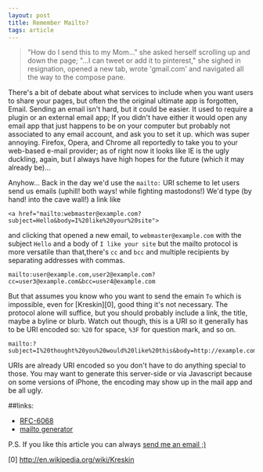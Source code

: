 ```yaml
---
layout: post
title: Remember Mailto?
tags: article
---
```


>"How do I send this to my Mom..." she asked herself scrolling up and down the page; "...I can tweet or add it to pinterest," she sighed in resignation, opened a new tab, wrote 'gmail.com' and navigated all the way to the compose pane.

There's a bit of debate about what services to include when you want users to share your pages, but often the the original ultimate app is forgotten, Email.
Sending an email isn't hard, but it could be easier. It used to require a plugin or an external email app; 
If you didn't have either it would open any email app that just happens to be on your computer but probably not associated to any email account, and ask you to set it up.
which was super annoying. Firefox, Opera, and Chrome all reportedly to take you to your web-based e-mail provider; as of right now it looks like IE is the ugly duckling, again, but I always have high hopes for the future (which it may already be)...

Anyhow... Back in the day we'd use the `mailto:` URI scheme to let users send us emails (uphill! both ways! while fighting mastodons!) We'd type (by hand! into the cave wall!) a link like

    <a href="mailto:webmaster@example.com?subject=Hello&body=I%20like%20your%20site">


and clicking that opened a new email, to `webmaster@example.com` with the subject
`Hello` and a body of `I like your site` but the mailto protocol is more versatile
than that,there's `cc` and `bcc` and multiple recipients by separating addresses with commas.

    mailto:user@example.com,user2@example.com?cc=user3@example.com&bcc=user4@example.com


But that assumes you know who you want to send the emain `To` which is
impossible, even for [Kreskin][0], good thing it's not necessary. The protocol
alone will suffice, but you should probably include a link, the title, maybe a
byline or blurb. Watch out though, this is a URI so it generally has to be
URI encoded so: `%20` for space, `%3F` for question mark, and so on.

    mailto:?subject=I%20thought%20you%20would%20like%20this&body=http://example.com/some/page


URIs are already URI encoded so you don't have to do anything special to those.
You may want to generate this server-side or via Javascript because on some
versions of iPhone, the encoding may show up in the mail app and be all ugly.

##links:
* [RFC-6068](http://www.ietf.org/rfc/rfc6068.txt)
* [mailto generator](http://www.mailto.co.uk/)

P.S. If you like this article you can always [send me an
email ;)](mailto:me@jkirchartz.com?subject=Thanks%20For%20Reminding%20Me%20About%20Mailto&body=Can%20I%20have%20your%20autograph)

[0] http://en.wikipedia.org/wiki/Kreskin
